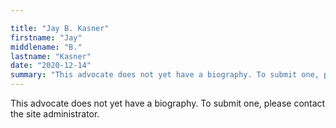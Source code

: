 ```yaml
---

title: "Jay B. Kasner"
firstname: "Jay"
middlename: "B."
lastname: "Kasner"
date: "2020-12-14"
summary: "This advocate does not yet have a biography. To submit one, please contact the site administrator."
---
```

This advocate does not yet have a biography. To submit one, please contact the site administrator.

